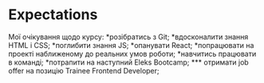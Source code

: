 # Expectations

Мої очікування щодо курсу:
*розібратись з Git;
*вдосконалити знання HTML і СSS;
*поглибити знання JS;
*опанувати React;
*попрацювати на проекті наближеному до реальних умов роботи;
*навчитись працювати в команді;
*потрапити на наступний Eleks Bootcamp;
*** отримати job offer на позицію Trainee Frontend Developer;